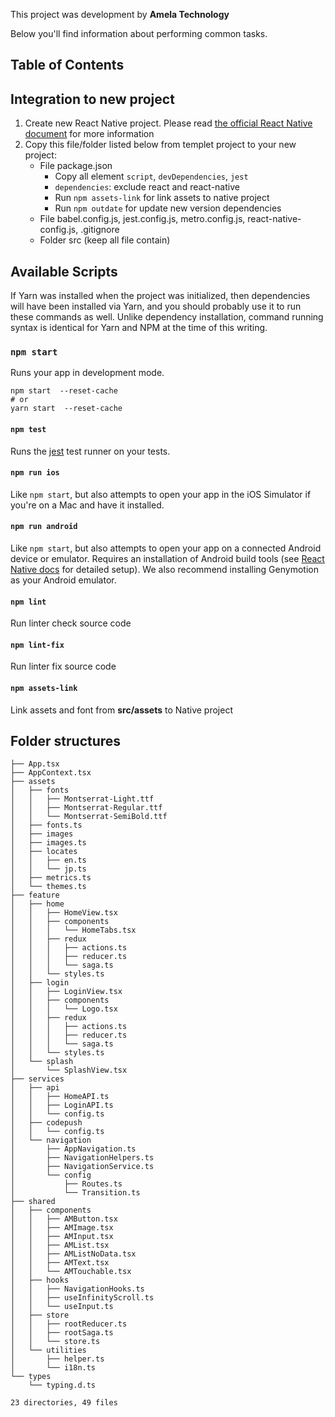 This project was development by **Amela Technology**

Below you'll find information about performing common tasks.

## Table of Contents

## Integration to new project
1. Create new React Native project. Please read [the official React Native document](https://facebook.github.io/react-native/docs/getting-started) for more information
2. Copy this file/folder listed below from templet project to your new project:
   - File package.json
        - Copy all element `script`, `devDependencies`, `jest`
        - `dependencies`: exclude react and react-native
        - Run `npm assets-link`  for link assets to native project
        - Run `npm outdate` for update new version dependencies
   - File babel.config.js, jest.config.js, metro.config.js, react-native-config.js, .gitignore
   - Folder src (keep all file contain) 
## Available Scripts

If Yarn was installed when the project was initialized, then dependencies will have been installed via Yarn, and you should probably use it to run these commands as well. Unlike dependency installation, command running syntax is identical for Yarn and NPM at the time of this writing.

### `npm start`

Runs your app in development mode.

```
npm start  --reset-cache
# or
yarn start  --reset-cache
```

#### `npm test`

Runs the [jest](https://github.com/facebook/jest) test runner on your tests.

#### `npm run ios`

Like `npm start`, but also attempts to open your app in the iOS Simulator if you're on a Mac and have it installed.

#### `npm run android`

Like `npm start`, but also attempts to open your app on a connected Android device or emulator. Requires an installation of Android build tools (see [React Native docs](https://facebook.github.io/react-native/docs/getting-started.html) for detailed setup). We also recommend installing Genymotion as your Android emulator. 

#### `npm lint`
 Run linter check source code
 
#### `npm lint-fix`
 Run linter fix source code
 
#### `npm assets-link`
 Link assets and font from **src/assets** to Native project
## Folder structures
```
├── App.tsx
├── AppContext.tsx
├── assets
│   ├── fonts
│   │   ├── Montserrat-Light.ttf
│   │   ├── Montserrat-Regular.ttf
│   │   └── Montserrat-SemiBold.ttf
│   ├── fonts.ts
│   ├── images
│   ├── images.ts
│   ├── locates
│   │   ├── en.ts
│   │   └── jp.ts
│   ├── metrics.ts
│   └── themes.ts
├── feature
│   ├── home
│   │   ├── HomeView.tsx
│   │   ├── components
│   │   │   └── HomeTabs.tsx
│   │   ├── redux
│   │   │   ├── actions.ts
│   │   │   ├── reducer.ts
│   │   │   └── saga.ts
│   │   └── styles.ts
│   ├── login
│   │   ├── LoginView.tsx
│   │   ├── components
│   │   │   └── Logo.tsx
│   │   ├── redux
│   │   │   ├── actions.ts
│   │   │   ├── reducer.ts
│   │   │   └── saga.ts
│   │   └── styles.ts
│   └── splash
│       └── SplashView.tsx
├── services
│   ├── api
│   │   ├── HomeAPI.ts
│   │   ├── LoginAPI.ts
│   │   └── config.ts
│   ├── codepush
│   │   └── config.ts
│   └── navigation
│       ├── AppNavigation.ts
│       ├── NavigationHelpers.ts
│       ├── NavigationService.ts
│       └── config
│           ├── Routes.ts
│           └── Transition.ts
├── shared
│   ├── components
│   │   ├── AMButton.tsx
│   │   ├── AMImage.tsx
│   │   ├── AMInput.tsx
│   │   ├── AMList.tsx
│   │   ├── AMListNoData.tsx
│   │   ├── AMText.tsx
│   │   └── AMTouchable.tsx
│   ├── hooks
│   │   ├── NavigationHooks.ts
│   │   ├── useInfinityScroll.ts
│   │   └── useInput.ts
│   ├── store
│   │   ├── rootReducer.ts
│   │   ├── rootSaga.ts
│   │   └── store.ts
│   └── utilities
│       ├── helper.ts
│       └── i18n.ts
└── types
    └── typing.d.ts

23 directories, 49 files
```
